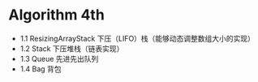 # Algorithm 4th

- 1.1 ResizingArrayStack 下压（LIFO）栈（能够动态调整数组大小的实现）
- 1.2 Stack 下压堆栈（链表实现）
- 1.3 Queue 先进先出队列
- 1.4 Bag 背包